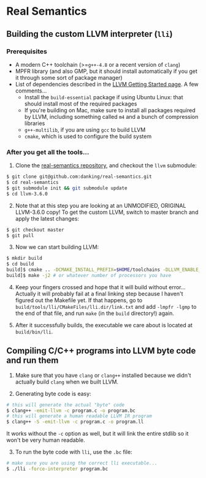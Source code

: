 # Real Semantics

## Building the custom LLVM interpreter (`lli`)

### Prerequisites

 * A modern C++ toolchain (>=`g++-4.8` or a recent version of `clang`)
 * MPFR library (and also GMP, but it should install automatically if you get it through some sort of package manager)
 * List of dependencies described in the [LLVM Getting Started page](http://llvm.org/docs/GettingStarted.html#software). A few comments...
   * Install the `build-essential` package if using Ubuntu Linux: that should install most of the required packages
   * If you're building on Mac, make sure to install all packages required by LLVM, including something called `m4` and a bunch of compression libraries
   * `g++-multilib`, if you are using `gcc` to build LLVM
   * `cmake`, which is used to configure the build system

### After you get all the tools...

1. Clone the [real-semantics repository](https://github.com/danking/real-semantics), and checkout the `llvm` submodule:

```bash
$ git clone git@github.com:danking/real-semantics.git
$ cd real-semantics
$ git submodule init && git submodule update
$ cd llvm-3.6.0
```

2. Note that at this step you are looking at an UNMODIFIED, ORIGINAL LLVM-3.6.0 copy! To get the custom LLVM, switch to master branch and apply the latest changes:

```bash
$ git checkout master
$ git pull
```

3. Now we can start building LLVM:

```bash
$ mkdir build
$ cd build
build]$ cmake .. -DCMAKE_INSTALL_PREFIX=$HOME/toolchains -DLLVM_ENABLE_EH=ON -DLLVM_ENABLE_RTTI=ON
build]$ make -j2 # or whatever number of processors you have
```

4. Keep your fingers crossed and hope that it will build without error... Actually it will probably fail at a final linking step because I haven't figured out the Makefile yet. If that happens, go to `build/tools/lli/CMakeFiles/lli.dir/link.txt` and add `-lmpfr -lgmp` to the end of that file, and run `make` (in the `build` directory!) again.

5. After it successfully builds, the executable we care about is located at `build/bin/lli`.

## Compiling C/C++ programs into LLVM byte code and run them

1. Make sure that you have `clang` or `clang++` installed because we didn't actually build `clang` when we built LLVM.

2. Generating byte code is easy:

```bash
# this will generate the actual "byte" code
$ clang++ -emit-llvm -c program.c -o program.bc
# this will generate a human readable LLVM IR program
$ clang++ -S -emit-llvm -c program.c -o program.ll
```

It works without the `-c` option as well, but it will link the entire stdlib so it won't be very human readable.

3. To run the byte code with `lli`, use the `.bc` file:
```bash
# make sure you are using the correct lli executable...
$ ./lli -force-interpreter program.bc
```

